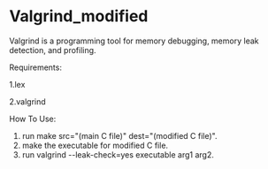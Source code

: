 # Valgrind_modified
Valgrind is a programming tool for memory debugging, memory leak detection, and profiling.



Requirements:

  1.lex
  
  2.valgrind
  
  
How To Use:
  1. run make src="(main C file)" dest="(modified C file)".
  2. make the executable for modified C file.
  3. run valgrind --leak-check=yes executable arg1 arg2.
